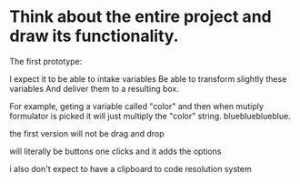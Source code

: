 # Think about the entire project and draw its functionality.

The first prototype:

I expect it to be able to intake variables
Be able to transform slightly these variables
And deliver them to a resulting box.

For example, geting a variable called "color" and then when mutiply formulator is picked it will just multiply the "color" string.
blueblueblueblue.




the first version will not be drag and drop

will literally be buttons one clicks and it adds the options


i also don't expect to have a clipboard to code resolution system


